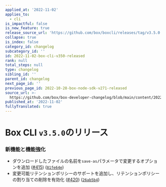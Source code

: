 ```yaml
---
applied_at: '2022-11-02'
applies_to:
  - cli
is_impactful: false
is_new_feature: true
release_source_url: 'https://github.com/box/boxcli/releases/tag/v3.5.0'
collapse: true
is_index: false
category_id: changelog
subcategory_id: ''
id: 2022-11-02-box-cli-v350-released
rank: null
total_steps: null
type: changelog
sibling_id: ''
parent_id: changelog
next_page_id: ''
previous_page_id: 2022-10-28-box-node-sdk-v271-released
source_url: >-
  https://github.com/box/box-developer-changelog/blob/main/content/2022/11-02-box-cli-v350-released.md
published_at: '2022-11-02'
fullyTranslated: true
---
```

# Box CLI `v3.5.0`のリリース

### 新機能と機能強化

* ダウンロードしたファイルの名前を`save-as`パラメータで変更するオプションを追加 ([#415][1]) ([`81fe64e`][2])
* 変更可能リテンションポリシーのサポートを追加し、リテンションポリシーの割り当ての削除を有効化 ([#420][3]) ([`26ab5b4`][4])

[1]: https://github.com/box/boxcli/issues/415

[2]: https://github.com/box/boxcli/commit/81fe64eb2891e7ab55564e2428f64f1129b468e8

[3]: https://github.com/box/boxcli/issues/420

[4]: https://github.com/box/boxcli/commit/26ab5b4d7ec49576fdac48abc025903622f8efe0
